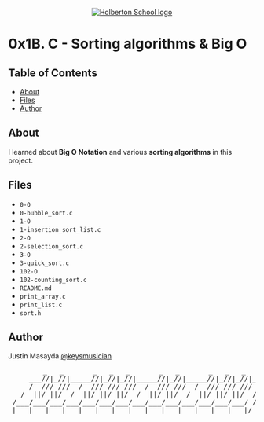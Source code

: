<p align="center">
  <a href=#>
    <img src="https://intranet.hbtn.io/assets/holberton-logo-full-black-157ccfa3d2134776c1e3f78c0fe682968e8848b64fcacc6187976044f75f35a8.png" alt="Holberton School logo">
  </a>
</p>

# 0x1B. C - Sorting algorithms & Big O

## Table of Contents
* [About](#about)
* [Files](#files)
* [Author](#author)

## About
I learned about **Big O Notation** and various **sorting algorithms** in this project.

## Files
* `0-O`
* `0-bubble_sort.c`
* `1-O`
* `1-insertion_sort_list.c`
* `2-O`
* `2-selection_sort.c`
* `3-O`
* `3-quick_sort.c`
* `102-O`
* `102-counting_sort.c`
* `README.md`
* `print_array.c`
* `print_list.c`
* `sort.h`

## Author
Justin Masayda [@keysmusician](https://github.com/keysmusician)
<pre align="center">
      _   _       _   _   _       _   _       _   _   _
     ___//|_//|_____//|_//|_//|_____//|_//|_____//|_//|_//|___
     /  /// ///  /  /// /// ///  /  /// ///  /  /// /// ///  / |
   /  ||/ ||/  /  ||/ ||/ ||/  /  ||/ ||/  /  ||/ ||/ ||/  / /
 /___/___/___/___/___/___/___/___/___/___/___/___/___/___/ /
|___|___|___|___|___|___|___|___|___|___|___|___|___|___|/
</pre>
<p><span style="font-family: 'Lucida Console'; line-height: 14px; font-size: 14px; display: inline-block;">&nbsp;</span></p>
